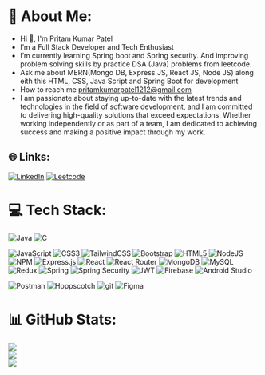 # 💫 About Me:
- Hi 👋, I'm Pritam Kumar Patel<br>
- I’m a Full Stack Developer and Tech Enthusiast <br>
- I’m currently learning Spring boot and Spring security. And improving problem solving skills by practice DSA (Java) problems from leetcode.<br>
- Ask me about MERN(Mongo DB, Express JS, React JS, Node JS) along eith this HTML, CSS, Java Script and Spring Boot for development <br>
- How to reach me pritamkumarpatel1212@gmail.com<br>
- I am passionate about staying up-to-date with the 
latest trends and technologies in the field of 
software development,
and I am committed to delivering high-quality solutions 
that exceed expectations. Whether working independently
or as part of a team, I am dedicated to achieving success 
and making a positive impact through my work.


## 🌐 Links:
[![LinkedIn](https://img.shields.io/badge/LinkedIn-%230077B5.svg?logo=linkedin&logoColor=white)](https://www.linkedin.com/in/pritam-kumar-patel-16aa68248/) [![Leetcode](https://img.shields.io/badge/Leetcode-000000?logo=Leetcode&logoColor=white)](https://leetcode.com/pritamkumar3778/) 

# 💻 Tech Stack:
![Java](https://img.shields.io/badge/java-%23ED8B00.svg?style=flat-square&logo=java&logoColor=white) 
![C](https://img.shields.io/badge/c-%2300599C.svg?style=flat-square&logo=c&logoColor=white) 

![JavaScript](https://img.shields.io/badge/javascript-%23323330.svg?style=flat-square&logo=javascript&logoColor=%23F7DF1E) 
![CSS3](https://img.shields.io/badge/css3-%231572B6.svg?style=flat-square&logo=css3&logoColor=white) 
![TailwindCSS](https://img.shields.io/badge/tailwindcss-%2338B2AC.svg?style=flat-square&logo=tailwind-css&logoColor=white) 
![Bootstrap](https://img.shields.io/badge/bootstrap-%23563D7C.svg?style=flat-square&logo=bootstrap&logoColor=white) 
![HTML5](https://img.shields.io/badge/html5-%23E34F26.svg?style=flat-square&logo=html5&logoColor=white) 
![NodeJS](https://img.shields.io/badge/node.js-6DA55F?style=flat-square&logo=node.js&logoColor=white) 
![NPM](https://img.shields.io/badge/NPM-%23000000.svg?style=flat-square&logo=npm&logoColor=white) 
![Express.js](https://img.shields.io/badge/express.js-%23404d59.svg?style=flat-square&logo=express&logoColor=%2361DAFB) 
![React](https://img.shields.io/badge/react-%2320232a.svg?style=flat-square&logo=react&logoColor=%2361DAFB) 
![React Router](https://img.shields.io/badge/React_Router-CA4245?style=flat-square&logo=react-router&logoColor=white) 
![MongoDB](https://img.shields.io/badge/MongoDB-%234ea94b.svg?style=flat-square&logo=mongodb&logoColor=white) 
![MySQL](https://img.shields.io/badge/mysql-%2300f.svg?style=flat-square&logo=mysql&logoColor=white) 
![Redux](https://img.shields.io/badge/redux-%23593d88.svg?style=flat-square&logo=redux&logoColor=white) 
![Spring](https://img.shields.io/badge/Spring%20Boot%20-6DA55F?style=flat-square&logo=Spring&logoColor=white) 
![Spring Security](https://img.shields.io/badge/Spring%20Security%20-6DA55F?style=flat-square&logo=Spring&logoColor=white)
![JWT](https://img.shields.io/badge/JWT-black?style=flat-square&logo=JSON%20web%20tokens) 
![Firebase](https://img.shields.io/badge/firebase-%23039BE5.svg?style=flat-square&logo=firebase) 
![Android Studio](https://img.shields.io/badge/Android-studio-white?style=flat-square&logo=JSON%20web%20tokens) 


![Postman](https://img.shields.io/badge/Postman-FF6C37?style=flat-square&logo=postman&logoColor=white) 
![Hoppscotch](https://img.shields.io/badge/Hoppscotch-%234ea94b.svg?style=flat-square&logo=hoppscotch&logoColor=white) 
![git](https://img.shields.io/badge/Git-CA4245?style=flat-square&logo=git&logoColor=white) 
![Figma](https://img.shields.io/badge/figma-%23E34F26.svg?style=flat-square&logo=figma&logoColor=white) 

# 📊 GitHub Stats:
![](https://github-readme-stats.vercel.app/api?username=asrinibash&theme=radical&hide_border=true&include_all_commits=true&count_private=true)<br/>
![](https://github-readme-streak-stats.herokuapp.com/?user=asrinibash&theme=radical&hide_border=true)<br/>
![](https://github-readme-stats.vercel.app/api/top-langs/?username=asrinibash&theme=radical&hide_border=true&include_all_commits=true&count_private=true&layout=compact)

<!-- Proudly created with GPRM ( https://gprm.itsvg.in ) -->
